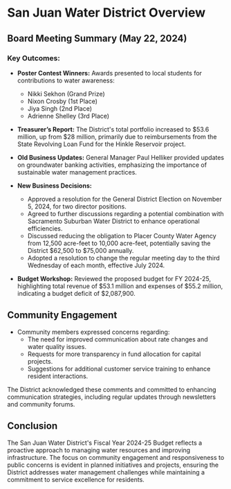 # San Juan Water District Overview

## Board Meeting Summary (May 22, 2024)

### Key Outcomes:
- **Poster Contest Winners:** Awards presented to local students for contributions to water awareness:
  - Nikki Sekhon (Grand Prize)
  - Nixon Crosby (1st Place)
  - Jiya Singh (2nd Place)
  - Adrienne Shelley (3rd Place)

- **Treasurer’s Report:** The District's total portfolio increased to $53.6 million, up from $28 million, primarily due to reimbursements from the State Revolving Loan Fund for the Hinkle Reservoir project.

- **Old Business Updates:** General Manager Paul Helliker provided updates on groundwater banking activities, emphasizing the importance of sustainable water management practices.

- **New Business Decisions:**
  - Approved a resolution for the General District Election on November 5, 2024, for two director positions.
  - Agreed to further discussions regarding a potential combination with Sacramento Suburban Water District to enhance operational efficiencies.
  - Discussed reducing the obligation to Placer County Water Agency from 12,500 acre-feet to 10,000 acre-feet, potentially saving the District $62,500 to $75,000 annually.
  - Adopted a resolution to change the regular meeting day to the third Wednesday of each month, effective July 2024.

- **Budget Workshop:** Reviewed the proposed budget for FY 2024-25, highlighting total revenue of $53.1 million and expenses of $55.2 million, indicating a budget deficit of $2,087,900.

## Community Engagement
- Community members expressed concerns regarding:
  - The need for improved communication about rate changes and water quality issues.
  - Requests for more transparency in fund allocation for capital projects.
  - Suggestions for additional customer service training to enhance resident interactions.

The District acknowledged these comments and committed to enhancing communication strategies, including regular updates through newsletters and community forums.

## Conclusion
The San Juan Water District's Fiscal Year 2024-25 Budget reflects a proactive approach to managing water resources and improving infrastructure. The focus on community engagement and responsiveness to public concerns is evident in planned initiatives and projects, ensuring the District addresses water management challenges while maintaining a commitment to service excellence for residents.
